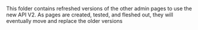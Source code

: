 This folder contains refreshed versions of the other admin pages to use the new API V2. As pages are created, tested, and fleshed out, they will eventually move and replace the older versions

